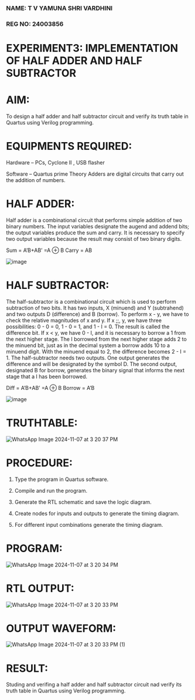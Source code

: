 ### NAME: T V YAMUNA SHRI VARDHINI
### REG NO: 24003856
# EXPERIMENT3: IMPLEMENTATION OF HALF ADDER AND HALF SUBTRACTOR

# AIM:

To design a half adder and half subtractor circuit and verify its truth table in Quartus using Verilog programming.

# EQUIPMENTS REQUIRED:
Hardware – PCs, Cyclone II , USB flasher 

Software – Quartus prime Theory Adders are digital circuits that carry out the addition of numbers.

# HALF ADDER:

Half adder is a combinational circuit that performs simple addition of two binary numbers. The input variables designate the augend and addend bits; the output variables produce the sum and carry. It is necessary to specify two output variables because the result may consist of two binary digits.

Sum = A’B+AB’ =A ⊕ B Carry = AB

![image](https://github.com/naavaneetha/HALF_ADDER_SUBTRACTOR/assets/154305477/bd4a0b2c-cdbc-4184-ab08-81578f121e1f)

# HALF SUBTRACTOR:

The half-subtractor is a combinational circuit which is used to perform subtraction of two bits. It has two inputs, X (minuend) and Y (subtrahend) and two outputs D (difference) and B (borrow). To perform x - y, we have to check the relative magnitudes of x and y. If x ;;, y, we have three possibilities: 0 - 0 = 0, 1 - 0 = 1, and 1 - I = 0. The result is called the difference bit. If x < y, we have 0 - I, and it is necessary to borrow a 1 from the next higher stage. The I borrowed from the next higher stage adds 2 to the minuend bit, just as in the decimal system a borrow adds 10 to a minuend digit. With the minuend equal to 2, the difference becomes 2 - I = 1. The half-subtractor needs two outputs. One output generates the difference and will be designated by the symbol D. The second output, designated B for borrow, generates the binary signal that informs the next stage that a I has been borrowed. 

Diff = A’B+AB’ =A ⊕ B
Borrow = A’B

 ![image](https://github.com/naavaneetha/HALF_ADDER_SUBTRACTOR/assets/154305477/d76b099c-513f-4e7c-843a-e2fd028a531a)

# TRUTHTABLE:
![WhatsApp Image 2024-11-07 at 3 20 37 PM](https://github.com/user-attachments/assets/c4bba52a-c53c-4cbf-b5bb-b7ba6618e0b1)

# PROCEDURE:

1.	Type the program in Quartus software.

2.	Compile and run the program.

3.	Generate the RTL schematic and save the logic diagram.

4.	Create nodes for inputs and outputs to generate the timing diagram.

5.	For different input combinations generate the timing diagram.


# PROGRAM:
![WhatsApp Image 2024-11-07 at 3 20 34 PM](https://github.com/user-attachments/assets/ff32393d-204a-4a29-ba22-b4f4229e3033)

# RTL OUTPUT:
![WhatsApp Image 2024-11-07 at 3 20 33 PM](https://github.com/user-attachments/assets/a4287c0c-c8dc-402c-8f87-9b357a46dab1)

# OUTPUT WAVEFORM:
![WhatsApp Image 2024-11-07 at 3 20 33 PM (1)](https://github.com/user-attachments/assets/43fc9255-dade-40ef-9981-76b6c9215bf3)

# RESULT:
Studing and verifing a half adder and half subtractor circuit nad verify its truth table in
Quartus using Verilog programming.
